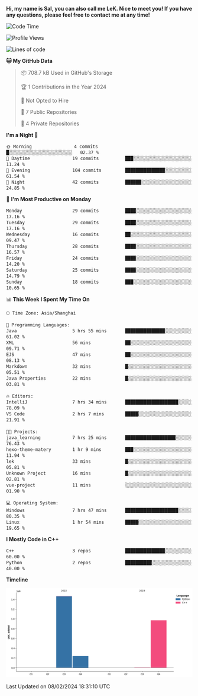 **Hi, my name is Sal, you can also call me LeK. Nice to meet you! If you have any questions, please feel free to contact me at any time!**

<!--START_SECTION:waka-->
![Code Time](http://img.shields.io/badge/Code%20Time-166%20hrs%2048%20mins-blue)

![Profile Views](http://img.shields.io/badge/Profile%20Views-0-blue)

![Lines of code](https://img.shields.io/badge/From%20Hello%20World%20I%27ve%20Written-2.7%20million%20lines%20of%20code-blue)

**🐱 My GitHub Data** 

> 📦 708.7 kB Used in GitHub's Storage 
 > 
> 🏆 1 Contributions in the Year 2024
 > 
> 🚫 Not Opted to Hire
 > 
> 📜 7 Public Repositories 
 > 
> 🔑 4 Private Repositories 
 > 
**I'm a Night 🦉** 

```text
🌞 Morning                4 commits           █░░░░░░░░░░░░░░░░░░░░░░░░   02.37 % 
🌆 Daytime                19 commits          ███░░░░░░░░░░░░░░░░░░░░░░   11.24 % 
🌃 Evening                104 commits         ███████████████░░░░░░░░░░   61.54 % 
🌙 Night                  42 commits          ██████░░░░░░░░░░░░░░░░░░░   24.85 % 
```
📅 **I'm Most Productive on Monday** 

```text
Monday                   29 commits          ████░░░░░░░░░░░░░░░░░░░░░   17.16 % 
Tuesday                  29 commits          ████░░░░░░░░░░░░░░░░░░░░░   17.16 % 
Wednesday                16 commits          ██░░░░░░░░░░░░░░░░░░░░░░░   09.47 % 
Thursday                 28 commits          ████░░░░░░░░░░░░░░░░░░░░░   16.57 % 
Friday                   24 commits          ████░░░░░░░░░░░░░░░░░░░░░   14.20 % 
Saturday                 25 commits          ████░░░░░░░░░░░░░░░░░░░░░   14.79 % 
Sunday                   18 commits          ███░░░░░░░░░░░░░░░░░░░░░░   10.65 % 
```


📊 **This Week I Spent My Time On** 

```text
🕑︎ Time Zone: Asia/Shanghai

💬 Programming Languages: 
Java                     5 hrs 55 mins       ███████████████░░░░░░░░░░   61.02 % 
XML                      56 mins             ██░░░░░░░░░░░░░░░░░░░░░░░   09.71 % 
EJS                      47 mins             ██░░░░░░░░░░░░░░░░░░░░░░░   08.13 % 
Markdown                 32 mins             █░░░░░░░░░░░░░░░░░░░░░░░░   05.51 % 
Java Properties          22 mins             █░░░░░░░░░░░░░░░░░░░░░░░░   03.81 % 

🔥 Editors: 
IntelliJ                 7 hrs 34 mins       ████████████████████░░░░░   78.09 % 
VS Code                  2 hrs 7 mins        █████░░░░░░░░░░░░░░░░░░░░   21.91 % 

🐱‍💻 Projects: 
java_learning            7 hrs 25 mins       ███████████████████░░░░░░   76.43 % 
hexo-theme-matery        1 hr 9 mins         ███░░░░░░░░░░░░░░░░░░░░░░   11.94 % 
lek                      33 mins             █░░░░░░░░░░░░░░░░░░░░░░░░   05.81 % 
Unknown Project          16 mins             █░░░░░░░░░░░░░░░░░░░░░░░░   02.81 % 
vue-project              11 mins             ░░░░░░░░░░░░░░░░░░░░░░░░░   01.90 % 

💻 Operating System: 
Windows                  7 hrs 47 mins       ████████████████████░░░░░   80.35 % 
Linux                    1 hr 54 mins        █████░░░░░░░░░░░░░░░░░░░░   19.65 % 
```

**I Mostly Code in C++** 

```text
C++                      3 repos             ███████████████░░░░░░░░░░   60.00 % 
Python                   2 repos             ██████████░░░░░░░░░░░░░░░   40.00 % 
```



**Timeline**

![Lines of Code chart](https://raw.githubusercontent.com/LeKZzzz/LeKZzzz/master/assets/bar_graph.png)


 Last Updated on 08/02/2024 18:31:10 UTC
<!--END_SECTION:waka-->
